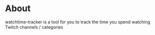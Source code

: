 # About
watchtime-tracker is a tool for you to track the time you spend watching Twitch channels / categories